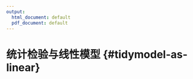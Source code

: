 ```yaml
---
output:
  html_document: default
  pdf_document: default
---
```


# 统计检验与线性模型 {#tidymodel-as-linear}



